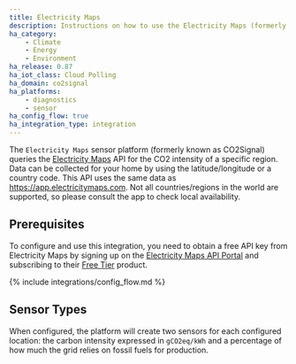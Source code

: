 ```yaml
---
title: Electricity Maps
description: Instructions on how to use the Electricity Maps (formerly known as CO2Signal) data within Home Assistant
ha_category:
    - Climate
    - Energy
    - Environment
ha_release: 0.87
ha_iot_class: Cloud Polling
ha_domain: co2signal
ha_platforms:
    - diagnostics
    - sensor
ha_config_flow: true
ha_integration_type: integration
---
```


The `Electricity Maps` sensor platform (formerly known as CO2Signal) queries the [Electricity Maps](https://www.electricitymaps.com/) API for the CO2 intensity of a specific region. Data can be collected for your home by using the latitude/longitude or a country code. This API uses the same data as <https://app.electricitymaps.com>. Not all countries/regions in the world are supported, so please consult the app to check local availability.

## Prerequisites

To configure and use this integration, you need to obtain a free API key from Electricity Maps by signing up on the [Electricity Maps API Portal](https://api-portal.electricitymaps.com/) and subscribing to their [Free Tier](https://api-portal.electricitymaps.com/subscription/sub_aykig83a6qqm24j3/overview) product.

{% include integrations/config_flow.md %}

## Sensor Types

When configured, the platform will create two sensors for each configured location: the carbon intensity expressed in `gCO2eq/kWh` and a percentage of how much the grid relies on fossil fuels for production.
